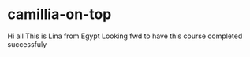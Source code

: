 # camillia-on-top
Hi all 
This is Lina from Egypt
Looking fwd to have this course completed successfuly
